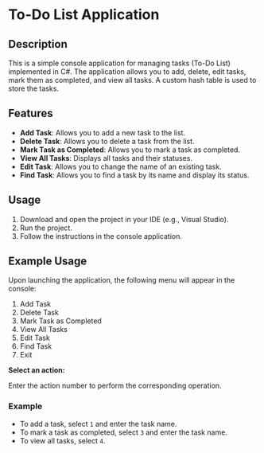 # To-Do List Application

## Description
This is a simple console application for managing tasks (To-Do List) implemented in C#. The application allows you to add, delete, edit tasks, mark them as completed, and view all tasks. A custom hash table is used to store the tasks.

## Features
- **Add Task**: Allows you to add a new task to the list.
- **Delete Task**: Allows you to delete a task from the list.
- **Mark Task as Completed**: Allows you to mark a task as completed.
- **View All Tasks**: Displays all tasks and their statuses.
- **Edit Task**: Allows you to change the name of an existing task.
- **Find Task**: Allows you to find a task by its name and display its status.

## Usage
1. Download and open the project in your IDE (e.g., Visual Studio).
2. Run the project.
3. Follow the instructions in the console application.

## Example Usage
Upon launching the application, the following menu will appear in the console:

1. Add Task
2. Delete Task
3. Mark Task as Completed
4. View All Tasks
5. Edit Task
6. Find Task
7. Exit


**Select an action:**

Enter the action number to perform the corresponding operation.

### Example
- To add a task, select `1` and enter the task name.
- To mark a task as completed, select `3` and enter the task name.
- To view all tasks, select `4`.

